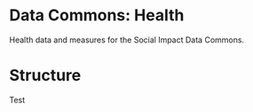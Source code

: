 # Data Commons: Health
Health data and measures for the Social Impact Data Commons.

# Structure
Test
